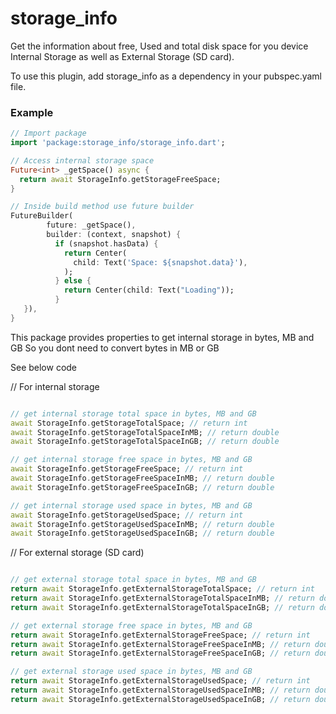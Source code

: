 # storage_info

Get the information about free, Used and total disk space for you device Internal Storage as well as External Storage (SD card).

To use this plugin, add storage_info as a dependency in your pubspec.yaml file.

### Example

```dart
// Import package
import 'package:storage_info/storage_info.dart';

// Access internal storage space
Future<int> _getSpace() async {
  return await StorageInfo.getStorageFreeSpace;
}

// Inside build method use future builder
FutureBuilder(
        future: _getSpace(),
        builder: (context, snapshot) {
          if (snapshot.hasData) {
            return Center(
              child: Text('Space: ${snapshot.data}'),
            );
          } else {
            return Center(child: Text("Loading"));
          }
   }),
}
```

This package provides properties to get internal storage in bytes, MB and GB
So you dont need to convert bytes in MB or GB

See below code

// For internal storage

```dart

// get internal storage total space in bytes, MB and GB
await StorageInfo.getStorageTotalSpace; // return int
await StorageInfo.getStorageTotalSpaceInMB; // return double
await StorageInfo.getStorageTotalSpaceInGB; // return double

// get internal storage free space in bytes, MB and GB
await StorageInfo.getStorageFreeSpace; // return int
await StorageInfo.getStorageFreeSpaceInMB; // return double
await StorageInfo.getStorageFreeSpaceInGB; // return double

// get internal storage used space in bytes, MB and GB
await StorageInfo.getStorageUsedSpace; // return int
await StorageInfo.getStorageUsedSpaceInMB; // return double
await StorageInfo.getStorageUsedSpaceInGB; // return double

```

// For external storage (SD card)

```dart

// get external storage total space in bytes, MB and GB
return await StorageInfo.getExternalStorageTotalSpace; // return int
return await StorageInfo.getExternalStorageTotalSpaceInMB; // return double
return await StorageInfo.getExternalStorageTotalSpaceInGB; // return double

// get external storage free space in bytes, MB and GB
return await StorageInfo.getExternalStorageFreeSpace; // return int
return await StorageInfo.getExternalStorageFreeSpaceInMB; // return double
return await StorageInfo.getExternalStorageFreeSpaceInGB; // return double

// get external storage used space in bytes, MB and GB
return await StorageInfo.getExternalStorageUsedSpace; // return int
return await StorageInfo.getExternalStorageUsedSpaceInMB; // return double
return await StorageInfo.getExternalStorageUsedSpaceInGB; // return double


```
